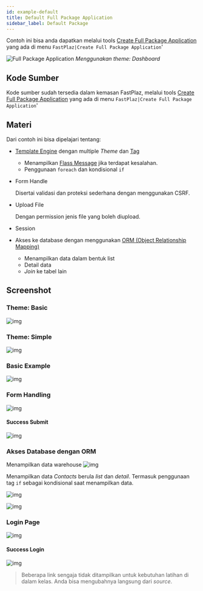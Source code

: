 ```yaml
---
id: example-default
title: Default Full Package Application
sidebar_label: Default Package
---
```


Contoh ini bisa anda dapatkan melalui tools [Create Full Package Application](/docs/usage#full-package-application) yang ada di menu `FastPlaz|Create Full Package Application`'

![Full Package Application](/img/showcase/fastplaz-dashboard.png)
_Menggunakan theme: Dashboard_

## Kode Sumber

Kode sumber sudah tersedia dalam kemasan FastPlaz, melalui tools [Create Full Package Application](/docs/usage#full-package-application) yang ada di menu `FastPlaz|Create Full Package Application`'

## Materi

Dari contoh ini bisa dipelajari tentang:

- [Template Engine](/docs/fte) dengan multiple _Theme_ dan [Tag](/docs/fte#tag)
    
    - Menampilkan [Flass Message](/docs/fte#tag-khusus) jika terdapat kesalahan.
    - Penggunaan `foreach` dan kondisional `if`
- Form Handle

  Disertai validasi dan proteksi sederhana dengan menggunakan CSRF.
- Upload File
  
  Dengan permission jenis file yang boleh diupload.
- Session 
- Akses ke database dengan menggunakan [ORM (Object Relationship Mapping)](/docs/orm)

  - Menampilkan data dalam bentuk list
  - Detail data
  - _Join_ ke tabel lain


## Screenshot

### Theme: Basic
![img](/img/example/default-theme-basic.png)

### Theme: Simple

![img](/img/example/default-theme-simple.png)

### Basic Example

![img](/img/example/default-01.png)

### Form Handling

![img](/img/example/default-02.png)

#### Success Submit

![img](/img/example/default-03.png)

### Akses Database dengan ORM

Menampilkan data warehouse
![img](/img/example/default-04.png)

Menampilkan data _Contacts_ berula _list_ dan _detail_. Termasuk penggunaan tag `if` sebagai kondisional saat menampilkan data.

![img](/img/example/default-04-1.png)

![img](/img/example/default-04-2.png)

### Login Page
![img](/img/example/default-05.png)

#### Success Login


![img](/img/example/default-06.png)


> Beberapa link sengaja tidak ditampilkan untuk kebutuhan latihan di dalam kelas. Anda bisa mengubahnya langsung dari _source_.
